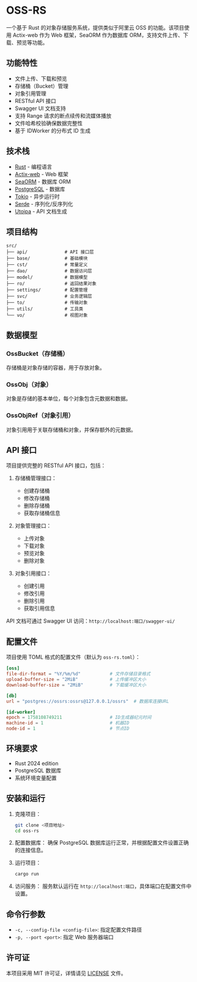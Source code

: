 # OSS-RS

一个基于 Rust 的对象存储服务系统，提供类似于阿里云 OSS 的功能。该项目使用 Actix-web 作为 Web 框架，SeaORM 作为数据库 ORM，支持文件上传、下载、预览等功能。

## 功能特性

- 文件上传、下载和预览
- 存储桶（Bucket）管理
- 对象引用管理
- RESTful API 接口
- Swagger UI 文档支持
- 支持 Range 请求的断点续传和流媒体播放
- 文件哈希校验确保数据完整性
- 基于 IDWorker 的分布式 ID 生成

## 技术栈

- [Rust](https://www.rust-lang.org/) - 编程语言
- [Actix-web](https://actix.rs/) - Web 框架
- [SeaORM](https://www.sea-ql.org/SeaORM/) - 数据库 ORM
- [PostgreSQL](https://www.postgresql.org/) - 数据库
- [Tokio](https://tokio.rs/) - 异步运行时
- [Serde](https://serde.rs/) - 序列化/反序列化
- [Utoipa](https://github.com/juhaku/utoipa) - API 文档生成

## 项目结构

```
src/
├── api/              # API 接口层
├── base/             # 基础模块
├── cst/              # 常量定义
├── dao/              # 数据访问层
├── model/            # 数据模型
├── ro/               # 返回结果对象
├── settings/         # 配置管理
├── svc/              # 业务逻辑层
├── to/               # 传输对象
├── utils/            # 工具类
└── vo/               # 视图对象
```

## 数据模型

### OssBucket（存储桶）
存储桶是对象存储的容器，用于存放对象。

### OssObj（对象）
对象是存储的基本单位，每个对象包含元数据和数据。

### OssObjRef（对象引用）
对象引用用于关联存储桶和对象，并保存额外的元数据。

## API 接口

项目提供完整的 RESTful API 接口，包括：

1. 存储桶管理接口：
   - 创建存储桶
   - 修改存储桶
   - 删除存储桶
   - 获取存储桶信息

2. 对象管理接口：
   - 上传对象
   - 下载对象
   - 预览对象
   - 删除对象

3. 对象引用接口：
   - 创建引用
   - 修改引用
   - 删除引用
   - 获取引用信息

API 文档可通过 Swagger UI 访问：`http://localhost:端口/swagger-ui/`

## 配置文件

项目使用 TOML 格式的配置文件（默认为 `oss-rs.toml`）：

```toml
[oss]
file-dir-format = "%Y/%m/%d"           # 文件存储目录格式
upload-buffer-size = "2MiB"            # 上传缓冲区大小
download-buffer-size = "2MiB"          # 下载缓冲区大小

[db]
url = "postgres://ossrs:ossrs@127.0.0.1/ossrs"  # 数据库连接URL

[id-worker]
epoch = 1758108749211                  # ID生成器纪元时间
machine-id = 1                         # 机器ID
node-id = 1                            # 节点ID
```

## 环境要求

- Rust 2024 edition
- PostgreSQL 数据库
- 系统环境变量配置

## 安装和运行

1. 克隆项目：
   ```bash
   git clone <项目地址>
   cd oss-rs
   ```

2. 配置数据库：
   确保 PostgreSQL 数据库运行正常，并根据配置文件设置正确的连接信息。

3. 运行项目：
   ```bash
   cargo run
   ```

4. 访问服务：
   服务默认运行在 `http://localhost:端口`，具体端口在配置文件中设置。

## 命令行参数

- `-c, --config-file <config-file>`: 指定配置文件路径
- `-p, --port <port>`: 指定 Web 服务器端口

## 许可证

本项目采用 MIT 许可证，详情请见 [LICENSE](LICENSE) 文件。